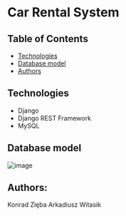 # Car Rental System

## Table of Contents
* [Technologies](#technologies)
* [Database model](#database-model)
* [Authors](#authors)
## Technologies
* Django
* Django REST Framework
* MySQL
## Database model
![image](https://github.com/konradzieba/PSI-Projekt/edit/main/db_schema.png)
## Authors: 
Konrad Zięba
Arkadiusz Witasik

